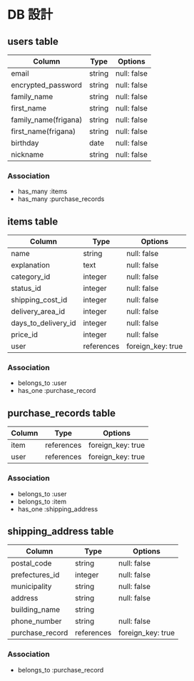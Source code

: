 # DB 設計

## users table

| Column                 | Type                | Options                 |
|--------------------    |---------------------|-------------------------|
| email                  | string              | null: false             |
| encrypted_password     | string              | null: false             |
| family_name            | string              | null: false             |
| first_name             | string              | null: false             |
| family_name(frigana)   | string              | null: false             |
| first_name(frigana)    | string              | null: false             |
| birthday               | date                | null: false             |
| nickname               | string              | null: false             |

### Association

* has_many :items
* has_many :purchase_records

## items table

| Column                              | Type       | Options           |
|-------------------------------------|------------|-------------------|
| name                                | string     | null: false       |
| explanation                         | text       | null: false       |
| category_id                         | integer    | null: false       |
| status_id                           | integer    | null: false       |
| shipping_cost_id                    | integer    | null: false       |
| delivery_area_id                    | integer    | null: false       |
| days_to_delivery_id                 | integer    | null: false       |
| price_id                            | integer    | null: false       |
| user                                | references | foreign_key: true |

### Association

- belongs_to :user
- has_one :purchase_record

## purchase_records table

| Column      | Type       | Options           |
|-------------|------------|-------------------|
| item        | references | foreign_key: true |
| user        | references | foreign_key: true |

### Association

- belongs_to :user
- belongs_to :item
- has_one :shipping_address


## shipping_address table

| Column                | Type       | Options           |
|-----------------------|------------|-------------------|
| postal_code           | string     | null: false       |
| prefectures_id        | integer    | null: false       |
| municipality          | string     | null: false       |
| address               | string     | null: false       |
| building_name         | string     |                   |
| phone_number          | string     | null: false       |
| purchase_record       | references | foreign_key: true |



### Association

- belongs_to :purchase_record


